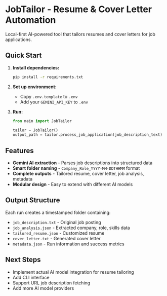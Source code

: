 # JobTailor - Resume & Cover Letter Automation

Local-first AI-powered tool that tailors resumes and cover letters for job applications.

## Quick Start

1. **Install dependencies:**
   ```bash
   pip install -r requirements.txt
   ```

2. **Set up environment:**
   - Copy `.env.template` to `.env`
   - Add your `GEMINI_API_KEY` to `.env`

3. **Run:**
   ```python
   from main import JobTailor
   
   tailor = JobTailor()
   output_path = tailor.process_job_application(job_description_text)
   ```

## Features

- **Gemini AI extraction** - Parses job descriptions into structured data
- **Smart folder naming** - `Company_Role_YYYY-MM-DDTHHMM` format
- **Complete outputs** - Tailored resume, cover letter, job analysis, metadata
- **Modular design** - Easy to extend with different AI models

## Output Structure

Each run creates a timestamped folder containing:
- `job_description.txt` - Original job posting
- `job_analysis.json` - Extracted company, role, skills data
- `tailored_resume.json` - Customized resume
- `cover_letter.txt` - Generated cover letter
- `metadata.json` - Run information and success metrics

## Next Steps

- Implement actual AI model integration for resume tailoring
- Add CLI interface
- Support URL job description fetching
- Add more AI model providers

